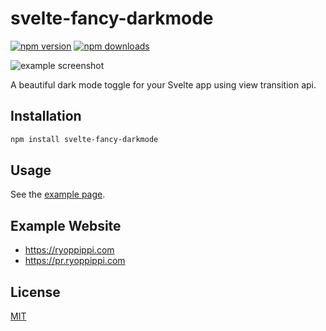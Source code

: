 # svelte-fancy-darkmode

[![npm version](https://img.shields.io/npm/v/svelte-fancy-darkmode?color=yellow)](https://npmjs.com/package/svelte-fancy-darkmode)
[![npm downloads](https://img.shields.io/npm/dm/svelte-fancy-darkmode?color=yellow)](https://npmjs.com/package/svelte-fancy-darkmode)

![example screenshot](https://github.com/user-attachments/assets/2733f4af-cf14-4f29-97f9-3937f6d3ebf6)

A beautiful dark mode toggle for your Svelte app using view transition api.

## Installation

```bash
npm install svelte-fancy-darkmode
```

## Usage

See the [example page](./src/routes/+page.svelte).

## Example Website

- https://ryoppippi.com
- https://pr.ryoppippi.com

## License

[MIT](./LICENSE)
